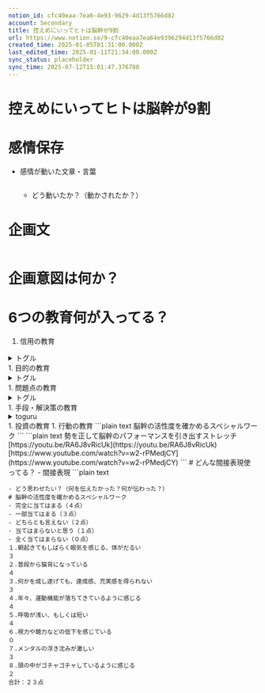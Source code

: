```yaml
---
notion_id: cfc40eaa-7ea6-4e93-9629-4d13f5766d82
account: Secondary
title: 控えめにいってヒトは脳幹が9割
url: https://www.notion.so/9-cfc40eaa7ea64e9396294d13f5766d82
created_time: 2025-01-05T01:31:00.000Z
last_edited_time: 2025-01-11T21:34:00.000Z
sync_status: placeholder
sync_time: 2025-07-12T15:01:47.376780
---
```

# 控えめにいってヒトは脳幹が9割

# 感情保存
- 感情が動いた文章・言葉
  ```plain text

  ```
  - どう動いたか？（動かされたか？） 
# 企画文
  ```plain text

  ```
# 企画意図は何か？
# 6つの教育何が入ってる？
1. 信用の教育
  <details>
  <summary>トグル</summary>
  </details>
1. 目的の教育
  <details>
  <summary>トグル</summary>
  </details>
1. 問題点の教育
  <details>
  <summary>トグル</summary>
  </details>
1. 手段・解決策の教育
  <details>
  <summary>toguru</summary>
  </details>
1. 投資の教育
1. 行動の教育
  ```plain text
脳幹の活性度を確かめるスペシャルワーク
  ```
  ```plain text
勢を正して脳幹のパフォーマンスを引き出すストレッチ
[https://youtu.be/RA6J8vRicUk](https://youtu.be/RA6J8vRicUk)
[https://www.youtube.com/watch?v=w2-rPMedjCY](https://www.youtube.com/watch?v=w2-rPMedjCY)
  ```
# どんな間接表現使ってる？
- 間接表現
  ```plain text

  ```
  - どう思わせたい？（何を伝えたかった？何が伝わった？）
# 脳幹の活性度を確かめるスペシャルワーク
- 完全に当てはまる（４点）
- 一部当てはまる（３点）
- どちらとも言えない（２点）
- 当てはまらないと思う（１点）
- 全く当てはまらない（０点）
１.朝起きてもしばらく眠気を感じる、体がだるい
  ３
２.普段から猫背になっている
  ４
３.何かを成し遂げても、達成感、充実感を得られない
  ３
４.年々、運動機能が落ちてきているように感じる
  ４
５.呼吸が浅い、もしくは短い
  ４
６.視力や聴力などの低下を感じている
  ０
７.メンタルの浮き沈みが激しい
  ３
８.頭の中がゴチャゴチャしているように感じる
  ２
合計：２３点